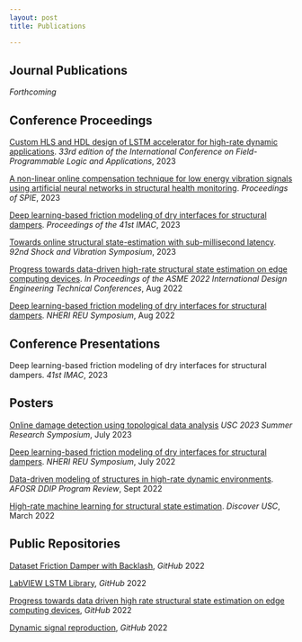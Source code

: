 ```yaml
---
layout: post
title: Publications

---
```

## Journal Publications

*Forthcoming*

## Conference Proceedings
[Custom HLS and HDL design of LSTM accelerator for high-rate dynamic applications](https://www.researchgate.net/publication/373685921_Accelerating_LSTM-based_High-Rate_Dynamic_System_Models#fullTextFileContent). *33rd edition of the International Conference on Field-Programmable Logic and Applications*, 2023

[A non-linear online compensation technique for low energy vibration signals using artificial neural networks in structural health monitoring](http://www.me.sc.edu/Research/Downey/publications/Conference_publications/Satme2023NonLinearVibration.pdf). *Proceedings of SPIE*, 2023

[Deep learning-based friction modeling of dry interfaces for structural dampers](http://www.me.sc.edu/Research/Downey/publications/Conference_publications/Coble2023DeepLearningBased.pdf). *Proceedings of the 41st IMAC*, 2023

[Towards online structural state-estimation with sub-millisecond latency](https://www.researchgate.net/publication/369261847_Towards_online_structural_state-estimation_with_sub-millisecond_latency#fullTextFileContent). *92nd Shock and Vibration Symposium*, 2023

[Progress towards data-driven high-rate structural state estimation on edge computing devices](http://www.me.sc.edu/Research/Downey/publications/Conference_publications/Satme2022ProgressTowardsData.pdf). *In Proceedings of the ASME 2022 International Design Engineering Technical Conferences*, Aug 2022

[Deep learning-based friction modeling of dry interfaces for structural dampers](https://www.designsafe-ci.org/data/browser/public/designsafe.storage.published/PRJ-3609). *NHERI REU Symposium*, Aug 2022

## Conference Presentations

Deep learning-based friction modeling of dry interfaces for structural dampers. *41st IMAC*, 2023

## Posters

[Online damage detection using topological data analysis](http://www.me.sc.edu/Research/Downey/publications/Posters/Coble2023OnlineDamageDetection.pdf) *USC 2023 Summer Research Symposium*, July 2023

[Deep learning-based friction modeling of dry interfaces for structural dampers](http://www.me.sc.edu/Research/Downey/publications/Posters/Coble2022DeepLearningBased.pdf). *NHERI REU Symposium*, July 2022

[Data-driven modeling of structures in high-rate dynamic environments](http://www.me.sc.edu/Research/Downey/publications/Posters/Coble2022DataDrivenModeling.pdf). *AFOSR DDIP Program Review*, Sept 2022

[High-rate machine learning for structural state estimation](http://www.me.sc.edu/Research/Downey/publications/Posters/Coble_2022_High_rate_machine_Learning.pdf). *Discover USC*, March 2022

## Public Repositories

[Dataset Friction Damper with Backlash](https://github.com/ARTS-Laboratory/Dataset-Friction-Damper-with-Backlash), *GitHub* 2022

[LabVIEW LSTM Library](https://github.com/ARTS-Laboratory/LabVIEW-LSTM), *GitHub* 2022

[Progress towards data driven high rate structural state estimation on edge computing devices](https://github.com/ARTS-Laboratory/Paper-Progress-towards-data-driven-high-rate-structural-state-estimation-on-edge-computing-devices), *GitHub* 2022

[Dynamic signal reproduction](https://github.com/ARTS-Laboratory/Dynamic-signal-reproduction), *GitHub* 2022